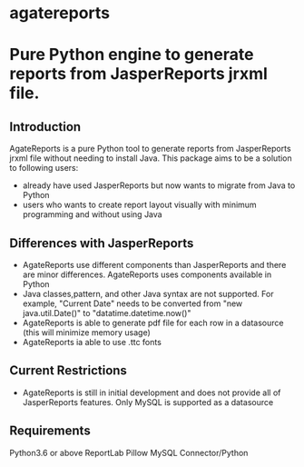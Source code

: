 # agatereports
Pure Python engine to generate reports from JasperReports jrxml file.
=======================================

Introduction
------------
AgateReports is a pure Python tool to generate reports from JasperReports jrxml file without needing to install Java.
This package aims to be a solution to following users:
- already have used JasperReports but now wants to migrate from Java to Python
- users who wants to create report layout visually with minimum programming and without using Java

Differences with JasperReports
------------------------------
- AgateReports use different components than JasperReports and there are minor differences. AgateReports uses components available in Python
- Java classes,pattern, and other Java syntax are not supported. For example, "Current Date" needs to be converted from "new java.util.Date()" to "datatime.datetime.now()"
- AgateReports is able to generate pdf file for each row in a datasource (this will minimize memory usage)
- AgateReports ia able to use .ttc fonts

Current Restrictions
--------------------
- AgateReports is still in initial development and does not provide all of JasperReports features.
  Only MySQL is supported as a datasource


Requirements
------------
Python3.6 or above
ReportLab
Pillow
MySQL Connector/Python
